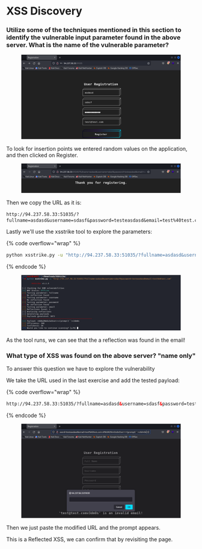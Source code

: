 # XSS Discovery

### Utilize some of the techniques mentioned in this section to identify the vulnerable input parameter found in the above server. What is the name of the vulnerable parameter?



<figure><img src="../../../.gitbook/assets/image (2) (1) (1) (1) (1) (1) (1) (1).png" alt=""><figcaption></figcaption></figure>

To look for insertion points we entered random values on the application, and then clicked on Register.

<figure><img src="../../../.gitbook/assets/image (1) (1) (1) (1) (1) (1) (1) (1) (1) (1).png" alt=""><figcaption></figcaption></figure>

Then we copy the URL as it is:

```
http://94.237.58.33:51035/?fullname=asdasd&username=sdasf&password=testeasdasd&email=test%40test.com
```

Lastly we'll use the xsstrike tool to explore the parameters:

{% code overflow="wrap" %}
```bash
python xsstrike.py -u "http://94.237.58.33:51035/?fullname=asdasd&username=sdasf&password=testeasdasd&email=test%40test.com"
```
{% endcode %}

<figure><img src="../../../.gitbook/assets/image (2) (1) (1) (1) (1) (1) (1) (1) (1).png" alt=""><figcaption></figcaption></figure>

As the tool runs, we can see that the a reflection was found in the email!



### What type of XSS was found on the above server? "name only"



To answer this question we have to explore the vulnerability

We take the URL used in the last exercise and add the tested payload:

{% code overflow="wrap" %}
```html
http://94.237.58.33:51035/?fullname=asdasd&username=sdasf&password=testeasdasd&email=test%40test.com<A%0AONmOuSeOver+=+(prompt)``>v3dm0s
```
{% endcode %}

<figure><img src="../../../.gitbook/assets/image (3) (1) (1) (1) (1) (1) (1) (1).png" alt=""><figcaption></figcaption></figure>

Then we just paste the modified URL and the prompt appears.

This is a Reflected XSS, we can confirm that by revisiting the page.
